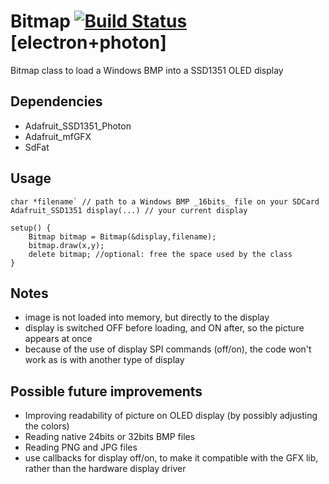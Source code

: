 # Bitmap [![Build Status](https://travis-ci.org/peergum/Bitmap.svg?branch=master)](https://travis-ci.org/peergum/Bitmap) [electron+photon]
Bitmap class to load a Windows BMP into a SSD1351 OLED display

## Dependencies
* Adafruit_SSD1351_Photon
* Adafruit_mfGFX
* SdFat

## Usage
```
char *filename` // path to a Windows BMP _16bits_ file on your SDCard
Adafruit_SSD1351 display(...) // your current display

setup() {
    Bitmap bitmap = Bitmap(&display,filename);
    bitmap.draw(x,y);
    delete bitmap; //optional: free the space used by the class
}
```

## Notes
* image is not loaded into memory, but directly to the display
* display is switched OFF before loading, and ON after, so the picture appears at once
* because of the use of display SPI commands (off/on), the code won't work as is with another type of display

## Possible future improvements
* Improving readability of picture on OLED display (by possibly adjusting the colors)
* Reading native 24bits or 32bits BMP files
* Reading PNG and JPG files
* use callbacks for display off/on, to make it compatible with the GFX lib, rather than the hardware display driver
